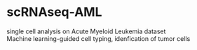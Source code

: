 # scRNAseq-AML
single cell analysis on Acute Myeloid Leukemia dataset\
Machine learning-guided cell typing, idenfication of tumor cells
